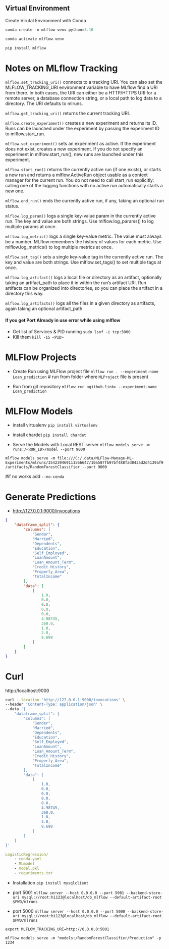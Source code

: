 
## Virtual Environment
Create Virutal Environment with Conda

```python
conda create -n mlflow-venv python=3.10
```

```python
conda activate mlflow-venv
```

```python
pip install mlflow
```

# Notes on MLflow Tracking
`mlflow.set_tracking_uri()` connects to a tracking URI. You can also set the MLFLOW_TRACKING_URI environment variable to have MLflow find a URI from there. In both cases, the URI can either be a HTTP/HTTPS URI for a remote server, a database connection string, or a local path to log data to a directory. The URI defaults to mlruns.

`mlflow.get_tracking_uri()` returns the current tracking URI.

`mlflow.create_experiment()` creates a new experiment and returns its ID. Runs can be launched under the experiment by passing the experiment ID to mlflow.start_run.

`mlflow.set_experiment()` sets an experiment as active. If the experiment does not exist, creates a new experiment. If you do not specify an experiment in mlflow.start_run(), new runs are launched under this experiment.

`mlflow.start_run()` returns the currently active run (if one exists), or starts a new run and returns a mlflow.ActiveRun object usable as a context manager for the current run. You do not need to call start_run explicitly: calling one of the logging functions with no active run automatically starts a new one.

`mlflow.end_run()` ends the currently active run, if any, taking an optional run status.

`mlflow.log_param()` logs a single key-value param in the currently active run. The key and value are both strings. Use mlflow.log_params() to log multiple params at once.

`mlflow.log_metric()` logs a single key-value metric. The value must always be a number. MLflow remembers the history of values for each metric. Use mlflow.log_metrics() to log multiple metrics at once.

`mlflow.set_tag()` sets a single key-value tag in the currently active run. The key and value are both strings. Use mlflow.set_tags() to set multiple tags at once.

`mlflow.log_artifact()` logs a local file or directory as an artifact, optionally taking an artifact_path to place it in within the run’s artifact URI. Run artifacts can be organized into directories, so you can place the artifact in a directory this way.

`mlflow.log_artifacts()` logs all the files in a given directory as artifacts, again taking an optional artifact_path.





#### If you get Port Already in use error while using mlflow
- Get list of Services & PID running
`sudo lsof -i tcp:5000 `
- Kill them
`kill -15 <PID>`


# MLFlow Projects

- Create Run using MLFlow project file
`mlflow run . --experiment-name Loan_prediction`  # run from folder where `MLProject` file is present

- Run from git repository
`mlflow run <github-link> --experiment-name Loan_prediction` 

# MLFlow Models
- install virtualenv
`pip install virtualenv`

- install chardet
`pip install chardet`

- Serve the Models with Local REST server
`mlflow models serve -m runs:/<RUN_ID>/model --port 9000`

`mlflow models serve -m file:///C:/.data/MLFlow-Manage-ML-Experiments/mlruns/354239469111566647/10a587fb97bf488fad043ad2d4139af9/artifacts/RandomForestClassifier --port 9000` 

#if no works add `--no-conda`


# Generate Predictions
- http://127.0.0.1:9000/invocations

```json
{
    "dataframe_split": {
        "columns": [
            "Gender",
            "Married",
            "Dependents",
            "Education",
            "Self_Employed",
            "LoanAmount",
            "Loan_Amount_Term",
            "Credit_History",
            "Property_Area",
            "TotalIncome"
        ],
        "data": [
            [
                1.0,
                0.0,
                0.0,
                0.0,
                0.0,
                4.98745,
                360.0,
                1.0,
                2.0,
                8.698
            ]
        ]
    }
}
```

# Curl

http://localhost:9000

```bash
curl --location 'http://127.0.0.1:9000/invocations' \
--header 'Content-Type: application/json' \
--data '{
    "dataframe_split": {
        "columns": [
            "Gender",
            "Married",
            "Dependents",
            "Education",
            "Self_Employed",
            "LoanAmount",
            "Loan_Amount_Term",
            "Credit_History",
            "Property_Area",
            "TotalIncome"
        ],
        "data": [
            [
                1.0,
                0.0,
                0.0,
                0.0,
                0.0,
                4.98745,
                360.0,
                1.0,
                2.0,
                8.698
            ]
        ]
    }
}'
```
```yaml
LogisticRegression/
    - conda.yaml
    - MLmodel
    - model.pkl
    - requriments.txt
```

- Installation
`pip install mysqlclient`

- port 5001
`mlflow server --host 0.0.0.0 --port 5001 --backend-store-uri mysql://root:hi123@localhost/db_mlflow --default-artifact-root $PWD/mlruns`

- port 5000
`mlflow server --host 0.0.0.0 --port 5000 --backend-store-uri mysql://root:hi123@localhost/db_mlflow --default-artifact-root $PWD/mlruns`

`export MLFLOW_TRACKING_URI=http://0.0.0.0:5001`

`mlflow models serve -m "models:/RandomForestClassifier/Production" -p 1234`
